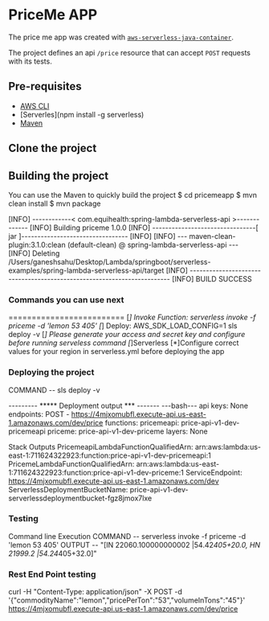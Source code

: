 # PriceMe APP
The price me app was created with [`aws-serverless-java-container`](https://github.com/awslabs/aws-serverless-java-container).

The project defines an api `/price` resource that can accept `POST` requests with its tests.

## Pre-requisites
* [AWS CLI](https://aws.amazon.com/cli/)
* [Serverles](npm install -g serverless)
* [Maven](https://maven.apache.org/)

## Clone the project

## Building the project
You can use the Maven to quickly build the project
$ cd pricemeapp
$ mvn clean  install
$ mvn  package

[INFO] ------------< com.equihealth:spring-lambda-serverless-api >-------------
[INFO] Building priceme 1.0.0
[INFO] --------------------------------[ jar ]---------------------------------
[INFO]
[INFO] --- maven-clean-plugin:3.1.0:clean (default-clean) @ spring-lambda-serverless-api ---
[INFO] Deleting /Users/ganeshsahu/Desktop/Lambda/springboot/serverless-examples/spring-lambda-serverless-api/target
[INFO] ------------------------------------------------------------------------
[INFO] BUILD SUCCESS



### Commands you can use next
=========================
[*] Invoke Function: serverless invoke -f priceme -d 'lemon 53 405'
[*] Deploy: AWS_SDK_LOAD_CONFIG=1 sls deploy -v
[*] Please generate your access and secret key and configure before running serveless command
[*]Serverless
[*]Configure  correct values for your region in serverless.yml before deploying the app

### Deploying the project
COMMAND -- sls deploy -v

--------- *****  Deployment output *** -------
---bash---
api keys:
  None
endpoints:
  POST - https://4mjxomubfl.execute-api.us-east-1.amazonaws.com/dev/price
functions:
  pricemeapi: price-api-v1-dev-pricemeapi
  priceme: price-api-v1-dev-priceme
layers:
  None

Stack Outputs
PricemeapiLambdaFunctionQualifiedArn: arn:aws:lambda:us-east-1:711624322923:function:price-api-v1-dev-pricemeapi:1
PricemeLambdaFunctionQualifiedArn: arn:aws:lambda:us-east-1:711624322923:function:price-api-v1-dev-priceme:1
ServiceEndpoint: https://4mjxomubfl.execute-api.us-east-1.amazonaws.com/dev
ServerlessDeploymentBucketName: price-api-v1-dev-serverlessdeploymentbucket-fgz8jmox7lxe

###  Testing

Command line Execution
COMMAND -- serverless invoke -f priceme -d 'lemon 53 405'
OUTPUT -- "[IN  22060.100000000002 |54.42*405+20.0, HN  21999.2 |54.24*405+32.0]"

###  Rest End Point testing
curl -H "Content-Type: application/json" -X POST -d '{"commodityName":"lemon","pricePerTon":"53","volumeInTons":"45"}' https://4mjxomubfl.execute-api.us-east-1.amazonaws.com/dev/price

